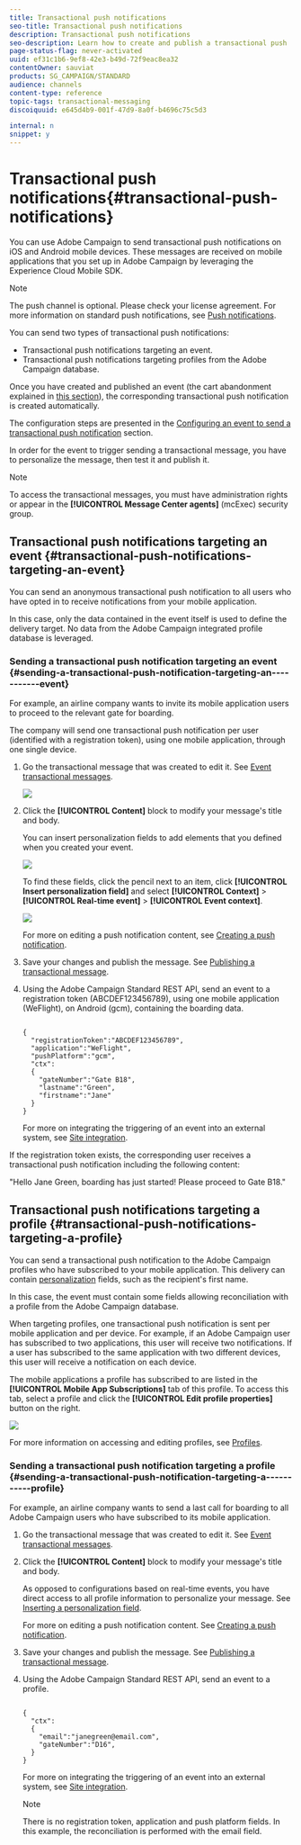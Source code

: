 ```yaml
---
title: Transactional push notifications
seo-title: Transactional push notifications
description: Transactional push notifications
seo-description: Learn how to create and publish a transactional push         notification.
page-status-flag: never-activated
uuid: ef31c1b6-9ef8-42e3-b49d-72f9eac8ea32
contentOwner: sauviat
products: SG_CAMPAIGN/STANDARD
audience: channels
content-type: reference
topic-tags: transactional-messaging
discoiquuid: e645d4b9-001f-47d9-8a0f-b4696c75c5d3

internal: n
snippet: y
---
```


# Transactional push notifications{#transactional-push-notifications}

You can use Adobe Campaign to send transactional push notifications on iOS and Android mobile devices. These messages are received on mobile applications that you set up in Adobe Campaign by leveraging the Experience Cloud Mobile SDK.

>[!NOTE]
>
>The push channel is optional. Please check your license agreement. For more information on standard push notifications, see [Push notifications](../../channels/using/about-push-notifications.md).

You can send two types of transactional push notifications:

* Transactional push notifications targeting an event.
* Transactional push notifications targeting profiles from the Adobe Campaign database.

Once you have created and published an event (the cart abandonment explained in [this section](../../channels/using/about-transactional-messaging.md#transactional-messaging-operating-principle)), the corresponding transactional push notification is created automatically.

The configuration steps are presented in the [Configuring an event to send a transactional push notification](../../administration/using/configuring-transactional-messaging.md#use-case--configuring-an-event-to-send-a-transactional-message) section.

In order for the event to trigger sending a transactional message, you have to personalize the message, then test it and publish it.

>[!NOTE]
>
>To access the transactional messages, you must have administration rights or appear in the **[!UICONTROL Message Center agents]** (mcExec) security group.

## Transactional push notifications targeting an event {#transactional-push-notifications-targeting-an-event}

You can send an anonymous transactional push notification to all users who have opted in to receive notifications from your mobile application.

In this case, only the data contained in the event itself is used to define the delivery target. No data from the Adobe Campaign integrated profile database is leveraged.

### Sending a transactional push notification targeting an event {#sending-a-transactional-push-notification-targeting-an-----------event}

For example, an airline company wants to invite its mobile application users to proceed to the relevant gate for boarding.

The company will send one transactional push notification per user (identified with a registration token), using one mobile application, through one single device.

1. Go the transactional message that was created to edit it. See [Event transactional messages](../../channels/using/event-transactional-messages.md).

   ![](assets/message-center_push_message.png)

1. Click the **[!UICONTROL Content]** block to modify your message's title and body.

   You can insert personalization fields to add elements that you defined when you created your event.

   ![](assets/message-center_push_content.png)

   To find these fields, click the pencil next to an item, click **[!UICONTROL Insert personalization field]** and select **[!UICONTROL Context]** > **[!UICONTROL Real-time event]** > **[!UICONTROL Event context]**.

   ![](assets/message-center_push_personalization.png)

   For more on editing a push notification content, see [Creating a push notification](../../channels/using/preparing-and-sending-a-push-notification.md).

1. Save your changes and publish the message. See [Publishing a transactional message](../../channels/using/event-transactional-messages.md#publishing-a-transactional-message).
1. Using the Adobe Campaign Standard REST API, send an event to a registration token (ABCDEF123456789), using one mobile application (WeFlight), on Android (gcm), containing the boarding data.

   ```
   
   {
     "registrationToken":"ABCDEF123456789",
     "application":"WeFlight",
     "pushPlatform":"gcm",
     "ctx":
     {
       "gateNumber":"Gate B18",
       "lastname":"Green",
       "firstname":"Jane"
     }
   }
   
   ```

   For more on integrating the triggering of an event into an external system, see [Site integration](../../administration/using/configuring-transactional-messaging.md#integrating-the-triggering-of-the-event-in-a-website).

If the registration token exists, the corresponding user receives a transactional push notification including the following content:

"Hello Jane Green, boarding has just started! Please proceed to Gate B18."

## Transactional push notifications targeting a profile {#transactional-push-notifications-targeting-a-profile}

You can send a transactional push notification to the Adobe Campaign profiles who have subscribed to your mobile application. This delivery can contain [personalization](../../designing/using/personalization.md#inserting-a-personalization-field) fields, such as the recipient's first name.

In this case, the event must contain some fields allowing reconciliation with a profile from the Adobe Campaign database.

When targeting profiles, one transactional push notification is sent per mobile application and per device. For example, if an Adobe Campaign user has subscribed to two applications, this user will receive two notifications. If a user has subscribed to the same application with two different devices, this user will receive a notification on each device.

The mobile applications a profile has subscribed to are listed in the **[!UICONTROL Mobile App Subscriptions]** tab of this profile. To access this tab, select a profile and click the **[!UICONTROL Edit profile properties]** button on the right.

![](assets/push_notif_subscriptions.png)

For more information on accessing and editing profiles, see [Profiles](../../audiences/using/creating-profiles.md).

### Sending a transactional push notification targeting a profile {#sending-a-transactional-push-notification-targeting-a-----------profile}

For example, an airline company wants to send a last call for boarding to all Adobe Campaign users who have subscribed to its mobile application.

1. Go the transactional message that was created to edit it. See [Event transactional messages](../../channels/using/event-transactional-messages.md).

   <!--![](assets/message-center_push_message_profile.png)-->

1. Click the **[!UICONTROL Content]** block to modify your message's title and body.

   As opposed to configurations based on real-time events, you have direct access to all profile information to personalize your message. See [Inserting a personalization field](../../designing/using/personalization.md#inserting-a-personalization-field).

   <!--![](assets/message-center_push_content_profile.png)-->

   For more on editing a push notification content. See [Creating a push notification](../../channels/using/preparing-and-sending-a-push-notification.md).

1. Save your changes and publish the message. See [Publishing a transactional message](../../channels/using/event-transactional-messages.md#publishing-a-transactional-message).
1. Using the Adobe Campaign Standard REST API, send an event to a profile.

   ```
   
   {
     "ctx":
     {
       "email":"janegreen@email.com",
       "gateNumber":"D16",
     }
   }
   
   ```

   For more on integrating the triggering of an event into an external system, see [Site integration](../../administration/using/configuring-transactional-messaging.md#integrating-the-triggering-of-the-event-in-a-website).

   >[!NOTE]
   >
   >There is no registration token, application and push platform fields. In this example, the reconciliation is performed with the email field.

